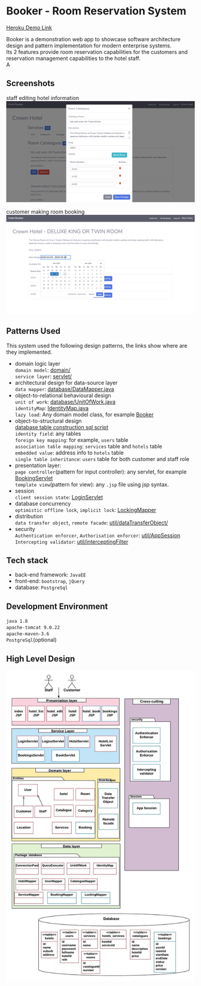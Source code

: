 # Booker - Room Reservation System
[Heroku Demo Link](https://hotel-booker.herokuapp.com/)

Booker is a demonstration web app to showcase software architecture design and pattern implementation for modern enterprise systems.  
Its 2 features provide room reservation capabilities for the customers and reservation management capabilities to the hotel staff.   
A

## Screenshots
staff editing hotel information
![hotel](./screenshots/edit-hotel.png)  
  
customer making room booking
![booking](./screenshots/booking.png)

## Patterns Used
This system used the following design patterns, the links show where are they implemented.  
* domain logic layer  
`domain model`: [domain/](https://github.com/mchozhang/RoomBookingSystem/tree/master/src/main/java/com/booker/domain)  
`service layer`: [servlet/](https://github.com/mchozhang/RoomBookingSystem/tree/master/src/main/java/com/booker/servlet)  
* architectural design for data-source layer  
`data mapper`: [database/DataMapper.java](https://github.com/mchozhang/RoomBookingSystem/blob/master/src/main/java/com/booker/database/DataMapper.java)  
* object-to-relational behavioural design  
`unit of work`: [database/UnitOfWork.java](https://github.com/mchozhang/RoomBookingSystem/blob/master/src/main/java/com/booker/database/UnitOfWork.java)  
`identityMap`: [IdentityMap.java](https://github.com/mchozhang/RoomBookingSystem/blob/master/src/main/java/com/booker/database/IdentityMap.java)  
`lazy load`: Any domain model class, for example [Booker](https://github.com/mchozhang/RoomBookingSystem/tree/master/src/main/java/com/booker/domain/Booker.java)  
* object-to-structural design  
[database table construction sql script](https://github.com/mchozhang/RoomBookingSystem/blob/master/database_setup.sql)  
`identity field`: any tables  
`foreign key mapping`: for example, `users` table   
`association table mapping`: `services` table and `hotels` table  
`embedded value`: address info to `hotels` table  
`single table inheritance`: `users` table for both customer and staff role  
* presentation layer:  
`page controller`(pattern for input controller): any servlet, for example [BookingServlet](https://github.com/mchozhang/RoomBookingSystem/blob/master/src/main/java/com/booker/servlet/BookServlet.java)  
`template view`(pattern for view): any `.jsp` file using jsp syntax.  
* session  
`client session state`: [LoginServlet](https://github.com/mchozhang/RoomBookingSystem/blob/master/src/main/java/com/booker/servlet/LoginServlet.java)  
* database concurrency  
`optimistic offline lock`, `implicit lock`: [LockingMapper](https://github.com/mchozhang/RoomBookingSystem/blob/master/src/main/java/com/booker/database/LockingMapper.java)  
* distribution  
`data transfer object`, `remote facade`: [util/dataTransferObject/](https://github.com/mchozhang/RoomBookingSystem/tree/master/src/main/java/com/booker/util/dataTransferObject)  
* security  
`Authentication enforcer`, `Authorisation enforcer`: [util/AppSession](https://github.com/mchozhang/RoomBookingSystem/blob/master/src/main/java/com/booker/util/session/AppSession.java)  
`Intercepting validator`: [util/interceptingFilter](https://github.com/mchozhang/RoomBookingSystem/tree/master/src/main/java/com/booker/util/interceptingFilter)  

## Tech stack
* back-end framework: `JavaEE`
* front-end: `bootstrap`, `jQuery`
* database: `PostgreSql`

## Development Environment
 `java 1.8`  
 `apache-tomcat 9.0.22`  
 `apache-maven-3.6`  
 `PostgreSql`(optional)  

## High Level Design
![HLD](./diagrams/high-level-design.jpeg)
